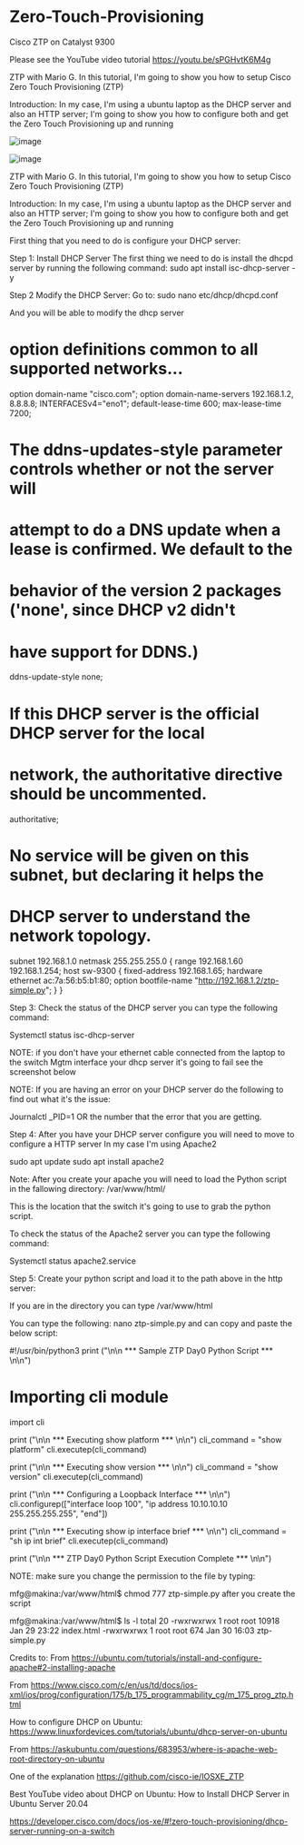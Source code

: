 # Zero-Touch-Provisioning
Cisco ZTP on Catalyst 9300

Please see the YouTube video tutorial https://youtu.be/sPGHvtK6M4g

ZTP with Mario G.
In this tutorial, I'm going to show you how to setup Cisco Zero Touch Provisioning (ZTP)
 
Introduction:  In my case, I'm using a ubuntu laptop as the DHCP server and also an HTTP server; I'm going to show you how to configure both and get the Zero Touch Provisioning up and running

![image](https://user-images.githubusercontent.com/20927485/152719264-d2f3b3a7-9f83-4cbb-ae2a-c89786a1ad6d.png)


![image](https://user-images.githubusercontent.com/20927485/152719216-2fd3c0e9-8ded-4b49-96f2-6bb68dc279da.png)

ZTP with Mario G.
In this tutorial, I'm going to show you how to setup Cisco Zero Touch Provisioning (ZTP)
 
Introduction:  In my case, I'm using a ubuntu laptop as the DHCP server and also an HTTP server; I'm going to show you how to configure both and get the Zero Touch Provisioning up and running

First thing that you need to do is configure your DHCP server:

Step 1: Install DHCP Server
The first thing we need to do is install the dhcpd server by running the following command:
sudo apt install isc-dhcp-server -y

Step 2 Modify the DHCP Server:
Go to: sudo nano etc/dhcp/dhcpd.conf 

And you will be able to modify the dhcp server

# option definitions common to all supported networks...
option domain-name "cisco.com";
option domain-name-servers 192.168.1.2, 8.8.8.8;
INTERFACESv4="eno1";
default-lease-time 600;
max-lease-time 7200;

# The ddns-updates-style parameter controls whether or not the server will
# attempt to do a DNS update when a lease is confirmed. We default to the
# behavior of the version 2 packages ('none', since DHCP v2 didn't
# have support for DDNS.)
ddns-update-style none;

# If this DHCP server is the official DHCP server for the local
# network, the authoritative directive should be uncommented.
authoritative;

# No service will be given on this subnet, but declaring it helps the
# DHCP server to understand the network topology.

subnet 192.168.1.0 netmask 255.255.255.0 {
range 192.168.1.60 192.168.1.254;
      host sw-9300 {
         fixed-address                   192.168.1.65;
         hardware ethernet               ac:7a:56:b5:b1:80;
         option bootfile-name            "http://192.168.1.2/ztp-simple.py";
     }
  }





Step 3: Check the status of the DHCP server you can type the following command:

Systemctl status isc-dhcp-server

NOTE: if you don't have your ethernet cable connected from the laptop to the switch Mgtm interface your dhcp server it's going to fail see the screenshot below

NOTE: If you are having an error on your DHCP server do the following to find out what it's the issue:



Journalctl _PID=1   OR the number that the error that you are getting.



Step 4: After you have your DHCP server configure you will need to move to configure a HTTP server 
In my case I'm using Apache2 

sudo apt update
sudo apt install apache2

Note: After you create your apache you will need to load the Python script in the fallowing directory:
/var/www/html/ 

This is the location that the switch it's going to use to grab the python script.

To check the status of the Apache2 server you can type the following command:

Systemctl status apache2.service

Step 5: Create your python script and load it to the path above in the http server:


If you are in the directory you can type /var/www/html

You can type the following: nano ztp-simple.py and can copy and paste the below script:


#!/usr/bin/python3
print ("\n\n *** Sample ZTP Day0 Python Script *** \n\n")

# Importing cli module
import cli


print ("\n\n *** Executing show platform  *** \n\n")
cli_command = "show platform"
cli.executep(cli_command)

print ("\n\n *** Executing show version *** \n\n")
cli_command = "show version"
cli.executep(cli_command)

print ("\n\n *** Configuring a Loopback Interface *** \n\n")
cli.configurep(["interface loop 100", "ip address 10.10.10.10 255.255.255.255", "end"])


print ("\n\n *** Executing show ip interface brief  *** \n\n")
cli_command = "sh ip int brief"
cli.executep(cli_command)

print ("\n\n *** ZTP Day0 Python Script Execution Complete *** \n\n")

NOTE: make sure you change the permission to the file by typing:

mfg@makina:/var/www/html$ chmod 777 ztp-simple.py after you create the script 

mfg@makina:/var/www/html$ ls -l
total 20
-rwxrwxrwx 1 root root 10918 Jan 29 23:22 index.html
-rwxrwxrwx 1 root root   674 Jan 30 16:03 ztp-simple.py




Credits to:
From <https://ubuntu.com/tutorials/install-and-configure-apache#2-installing-apache> 

From <https://www.cisco.com/c/en/us/td/docs/ios-xml/ios/prog/configuration/175/b_175_programmability_cg/m_175_prog_ztp.html> 

How to configure DHCP on Ubuntu:
https://www.linuxfordevices.com/tutorials/ubuntu/dhcp-server-on-ubuntu


From <https://askubuntu.com/questions/683953/where-is-apache-web-root-directory-on-ubuntu> 

One of the explanation 
https://github.com/cisco-ie/IOSXE_ZTP


Best YouTube video about DHCP on Ubuntu: How to Install DHCP Server in Ubuntu Server 20.04




https://developer.cisco.com/docs/ios-xe/#!zero-touch-provisioning/dhcp-server-running-on-a-switch

